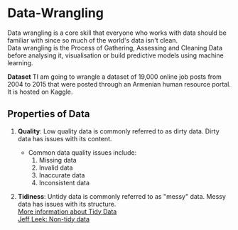 # Data-Wrangling
Data wrangling is a core skill that everyone who works with data should be familiar with since so much of the world's data isn't clean.</br>
Data wrangling is the Process of Gathering, Assessing and Cleaning Data before analysing it, visualisation or build predictive models using machine learning.

**Dataset**
TI am going to wrangle  a dataset of 19,000 online job posts from 2004 to 2015 that were posted through an Armenian human resource portal. It is hosted on Kaggle.

## Properties of Data
1. **Quality**:  Low quality data is commonly referred to as dirty data. Dirty data has issues with its content.
    - Common data quality issues include:
      1. Missing data
      2. Invalid data
      3. Inaccurate data
      4. Inconsistent data

2. **Tidiness**: Untidy data is commonly referred to as "messy" data. Messy data has issues with its structure.</br>
    [More information about Tidy Data](http://www.jeannicholashould.com/tidy-data-in-python.html)</br>
    [Jeff Leek: Non-tidy data](https://simplystatistics.org/2016/02/17/non-tidy-data/)
